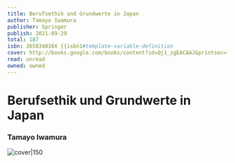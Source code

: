 ```yaml
---
title: Berufsethik und Grundwerte in Japan
author: Tamayo Iwamura
publisher: Springer
publish: 2021-09-29
total: 187
isbn: 365834816X {{isbn1#template-variable-definition
cover: http://books.google.com/books/content?id=Qj1_zgEACAAJ&printsec=frontcover&img=1&zoom=1&source=gbs_api
read: unread
owned: owned
---
```


# Berufsethik und Grundwerte in Japan
### Tamayo Iwamura
![cover|150](http://books.google.com/books/content?id=Qj1_zgEACAAJ&printsec=frontcover&img=1&zoom=1&source=gbs_api)